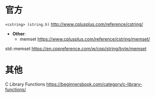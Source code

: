 
# 官方

`<cstring> (string.h)` http://www.cplusplus.com/reference/cstring/
- **Other**:
  * memset https://www.cplusplus.com/reference/cstring/memset/

std::memset https://en.cppreference.com/w/cpp/string/byte/memset

# 其他

C Library Functions https://beginnersbook.com/category/c-library-functions/
